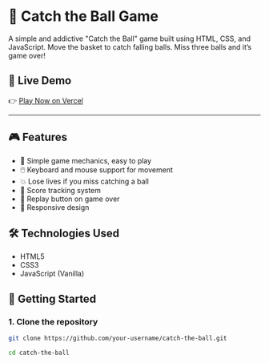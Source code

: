 # 🏀 Catch the Ball Game

A simple and addictive "Catch the Ball" game built using HTML, CSS, and JavaScript. Move the basket to catch falling balls. Miss three balls and it’s game over!

## 🔗 Live Demo

👉 [Play Now on Vercel](https://catch-the-ball.vercel.app)


---

## 🎮 Features

- 🧠 Simple game mechanics, easy to play
- 🖱️ Keyboard and mouse support for movement
- 💥 Lose lives if you miss catching a ball
- 🎯 Score tracking system
- 🔁 Replay button on game over
- 📱 Responsive design

## 🛠️ Technologies Used

- HTML5
- CSS3
- JavaScript (Vanilla)


## 🚀 Getting Started

### 1. Clone the repository
```bash
git clone https://github.com/your-username/catch-the-ball.git

cd catch-the-ball


